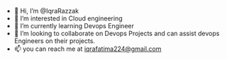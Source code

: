 - 👋 Hi, I’m @IqraRazzak
- 👀 I’m interested in Cloud engineering
- 🌱 I’m currently learning Devops Engineer
- 💞️ I’m looking to collaborate on Devops  Projects and can assist devops Engineers on their projects.
- 📫 you can reach me at iqrafatima224@gmail.com
  

<!---
IqraRazzak/IqraRazzak is a ✨ special ✨ repository because its `README.md` (this file) appears on your GitHub profile.
You can click the Preview link to take a look at your changes.
--->
